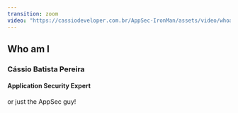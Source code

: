 ```yaml
---
transition: zoom
video: "https://cassiodeveloper.com.br/AppSec-IronMan/assets/video/whoami.mp4"
---
```


## Who am I

### Cássio Batista Pereira

#### Application Security Expert

or just the AppSec guy!